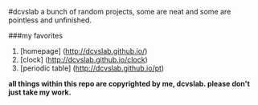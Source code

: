 #dcvslab
a bunch of random projects, some are neat and some are pointless and unfinished.

###my favorites
1. [homepage] (http://dcvslab.github.io/)
2. [clock] (http://dcvslab.github.io/clock)
3. [periodic table] (http://dcvslab.github.io/pt)

**all things within this repo are copyrighted by me, dcvslab. please don't just take my work.**
